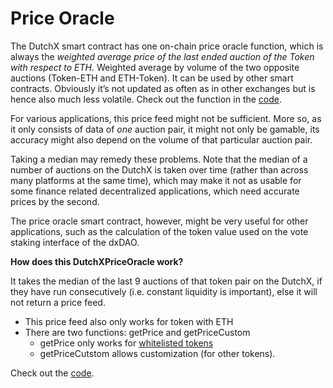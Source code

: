 # Price Oracle
The DutchX smart contract has one on-chain price oracle function, which is always the *weighted average price of the last ended auction of the Token with respect to ETH*. Weighted average by volume of the two opposite auctions (Token-ETH and ETH-Token). It can be used by other smart contracts. Obviously it’s not updated as often as in other exchanges but is hence also much less volatile. Check out the function in the [code](https://github.com/gnosis/dx-contracts/blob/1fc99740a86a1635c9bf856a370b16295915b76d/contracts/DutchExchange.sol#L936).   

For various applications, this price feed might not be sufficient. More so, as it only consists of data of *one* auction pair, it might not only be gamable, its accuracy might also depend on the volume of that particular auction pair.  

Taking a median may remedy these problems. Note that the median of a number of auctions on the DutchX is taken over time (rather than across many platforms at the same time), which may make it not as usable for some finance related decentralized applications, which need accurate prices by the second.  

The price oracle smart contract, however, might be very useful for other applications, such as the calculation of the token value used on the vote staking interface of the dxDAO.  

**How does this DutchXPriceOracle work?**  

It takes the median of the last 9 auctions of that token pair on the DutchX, if they have run consecutively (i.e. constant liquidity is important), else it will not return a price feed.  
- This price feed also only works for token with ETH  
- There are two functions: getPrice and getPriceCustom
    - getPrice only works for [whitelisted tokens](https://dutchx.readthedocs.io/en/latest/basic-mechanism.html#whitelist)
    - getPriceCutstom allows customization (for other tokens).  
    
Check out the [code](https://github.com/gnosis/dx-price-oracle/tree/master).
